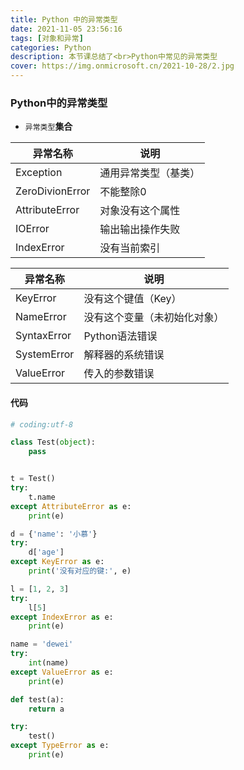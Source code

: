 ```yaml
---
title: Python 中的异常类型
date: 2021-11-05 23:56:16
tags: [对象和异常]
categories: Python
description: 本节课总结了<br>Python中常见的异常类型
cover: https://img.onmicrosoft.cn/2021-10-28/2.jpg
---
```


### Python中的异常类型

- `异常类型`**集合**

| 异常名称        | 说明                 |
| --------------- | -------------------- |
| Exception       | 通用异常类型（基类） |
| ZeroDivionError | 不能整除0            |
| AttributeError  | 对象没有这个属性     |
| IOError         | 输出输出操作失败     |
| IndexError      | 没有当前索引         |

| 异常名称    | 说明                         |
| ----------- | ---------------------------- |
| KeyError    | 没有这个键值（Key）          |
| NameError   | 没有这个变量（未初始化对象） |
| SyntaxError | Python语法错误               |
| SystemError | 解释器的系统错误             |
| ValueError  | 传入的参数错误               |

#### 代码

```python
# coding:utf-8

class Test(object):
    pass


t = Test()
try:
    t.name
except AttributeError as e:
    print(e)

d = {'name': '小慕'}
try:
    d['age']
except KeyError as e:
    print('没有对应的键:', e)

l = [1, 2, 3]
try:
    l[5]
except IndexError as e:
    print(e)

name = 'dewei'
try:
    int(name)
except ValueError as e:
    print(e)

def test(a):
    return a

try:
    test()
except TypeError as e:
    print(e)
    
```
